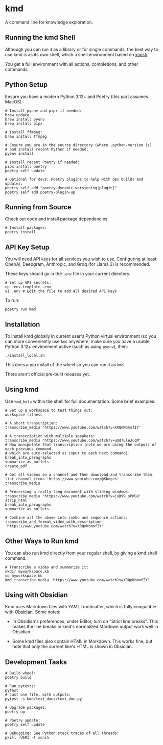 # kmd

A command line for knowledge exploration.

## Running the kmd Shell

Although you can run it as a library or for single commands, the best way to use kmd
is as its own shell, which a shell environment based on [xonsh](https://xon.sh/).

You get a full environment with all actions, completions, and other commands.

## Python Setup

Ensure you have a modern Python 3.12+ and Poetry (this part assumes MacOS):

```
# Install pyenv and pipx if needed:
brew update
brew install pyenv
brew install pipx

# Install ffmpeg:
brew install ffmpeg

# Ensure you are in the source directory (where .python-version is)
# and install recent Python if needed:
pyenv install

# Install recent Poetry if needed:
pipx install poetry
poetry self update

# Optional for devs: Poetry plugins to help with dev builds and updates:
poetry self add "poetry-dynamic-versioning[plugin]"
poetry self add poetry-plugin-up
```

## Running from Source

Check out code and install package dependencies:

```
# Install packages:
poetry install
```

## API Key Setup

You will need API keys for all services you wish to use.
Configuring at least OpenAI, Deepgram, Anthropic, and Groq (for Llama 3) is recommended.

These keys should go in the `.env` file in your current directory.

```
# Set up API secrets:
cp .env.template .env 
vi .env # Edit the file to add all desired API keys
```

To run:

```
poetry run kmd
```

## Installation

To install kmd globally in current user's Python virtual environment (so you can more
conveniently use `kmd` anywhere, make sure you have a usable Python 3.12+ environment
active (such as using `pyenv`), then:

```
./install_local.sh
```

This does a pip install of the wheel so you can run it as `kmd`.

There aren't official pre-built releases yet.

## Using kmd

Use `kmd_help` within the shell for full documentation. Some brief examples:

```
# Set up a workspace to test things out:
workspace fitness

# A short transcription:
transcribe_media 'https://www.youtube.com/watch?v=XRQnWomofIY'

# A transcription with multiple speakers:
transcribe_media 'https://www.youtube.com/watch?v=uUd7LleJuqM'
# Now manipulate that transcription (note we are using the outputs of each previous command,
# which are auto-selected as input to each next command):
break_into_paragraphs
summarize_as_bullets
create_pdf

# Get all videos on a channel and then download and transcribe them:
list_channel_items 'https://www.youtube.com/@Kboges'
transcribe_media

# Processing a really long document with sliding windows:
transcribe_media 'https://www.youtube.com/watch?v=juD99_sPWGU'
strip_html
break_into_paragraphs
summarize_as_bullets

# Combine all the above into combo and sequence actions:
transcribe_and_format_video_with_description 'https://www.youtube.com/watch?v=XRQnWomofIY'
```

## Other Ways to Run kmd

You can also run kmd directly from your regular shell, by giving a kmd shell
command.

```
# Transcribe a video and summarize it:
mkdir myworkspace.kb
cd myworkspace.kb
kmd transcribe_media 'https://www.youtube.com/watch?v=XRQnWomofIY'
```

## Using with Obsidian

Kmd uses Markdown files with YAML frontmatter, which is fully compatible with
[Obsidian](https://obsidian.md/). Some notes:

- In Obsidian's preferences, under Editor, turn on "Strict line breaks". This makes
  the line breaks in kmd's normalized Mardown output work well in Obsidian.

- Some kmd files also contain HTML in Markdown. This works fine, but note that only
  the current line's HTML is shown in Obsidian.

## Development Tasks

```
# Build wheel:
poetry build

# Run pytests:
pytest
# Just one file, with outputs:
pytest -s kmd/text_docs/text_doc.py

# Upgrade packages:
poetry up

# Poetry update:
poetry self update

# Debugging: See Python stack traces of all threads:
pkill -USR1 -f xonsh
```

